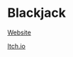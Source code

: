 # Blackjack

[Website](https://pereffect-fuwn.b12sites.com/)

[Itch.io](https://pereffectdev.itch.io/blackjack)
